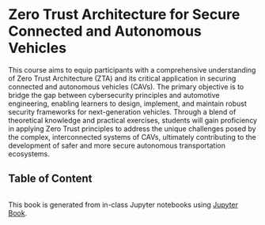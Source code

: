 # Zero Trust Architecture for Secure Connected and Autonomous Vehicles
This course aims to equip participants with a comprehensive understanding of Zero Trust Architecture (ZTA) and its critical application in securing connected and autonomous vehicles (CAVs). The primary objective is to bridge the gap between cybersecurity principles and automotive engineering, enabling learners to design, implement, and maintain robust security frameworks for next-generation vehicles. Through a blend of theoretical knowledge and practical exercises, students will gain proficiency in applying Zero Trust principles to address the unique challenges posed by the complex, interconnected systems of CAVs, ultimately contributing to the development of safer and more secure autonomous transportation ecosystems.



## Table of Content

```{tableofcontents}
```

This book is generated from in-class Jupyter notebooks using [Jupyter Book](https://jupyterbook.org).